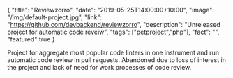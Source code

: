 {
  "title": "Reviewzorro",
  "date": "2019-05-25T14:00:00+10:00",
  "image": "/img/default-project.jpg",
  "link": "https://github.com/devbackend/reviewzorro",
  "description": "Unreleased project for automatic code reveiw",
  "tags": ["petproject","php"],
  "fact": "",
  "featured":true
}

Project for aggregate most popular code linters in one instrument and run automatic code review in pull requests. Abandoned due to loss of interest in the project and lack of need for work processes of code review.
